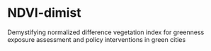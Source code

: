 # NDVI-dimist
Demystifying normalized difference vegetation index for greenness exposure assessment and policy interventions in green cities
